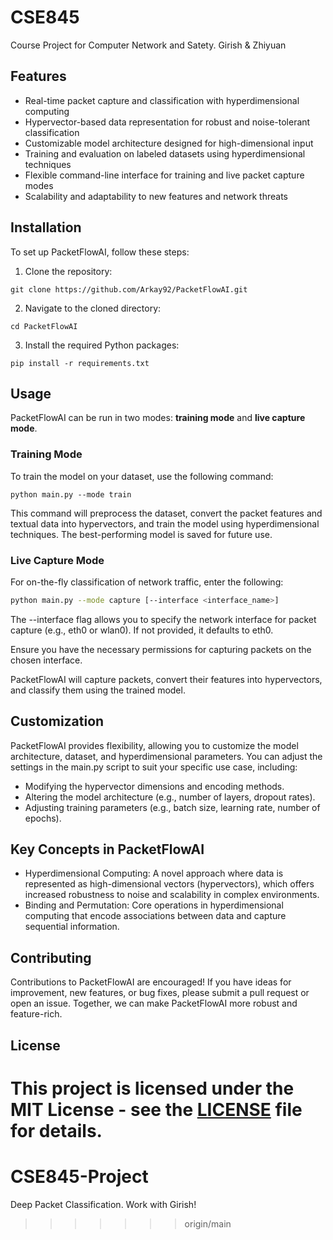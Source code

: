 # CSE845
Course Project for Computer Network and Satety. Girish & Zhiyuan

## Features
- Real-time packet capture and classification with hyperdimensional computing
- Hypervector-based data representation for robust and noise-tolerant classification
- Customizable model architecture designed for high-dimensional input
- Training and evaluation on labeled datasets using hyperdimensional techniques
- Flexible command-line interface for training and live packet capture modes
- Scalability and adaptability to new features and network threats

## Installation
To set up PacketFlowAI, follow these steps:

1. Clone the repository:
```
git clone https://github.com/Arkay92/PacketFlowAI.git
```
2. Navigate to the cloned directory:
```
cd PacketFlowAI
```

3. Install the required Python packages:
```
pip install -r requirements.txt
```

## Usage
PacketFlowAI can be run in two modes: **training mode** and **live capture mode**.

### Training Mode
To train the model on your dataset, use the following command:
```
python main.py --mode train
```

This command will preprocess the dataset, convert the packet features and textual data into hypervectors, and train the model using hyperdimensional techniques. The best-performing model is saved for future use.

### Live Capture Mode
For on-the-fly classification of network traffic, enter the following:

```bash
python main.py --mode capture [--interface <interface_name>]
```
The --interface flag allows you to specify the network interface for packet capture (e.g., eth0 or wlan0). If not provided, it defaults to eth0.

Ensure you have the necessary permissions for capturing packets on the chosen interface.

PacketFlowAI will capture packets, convert their features into hypervectors, and classify them using the trained model.

## Customization

PacketFlowAI provides flexibility, allowing you to customize the model architecture, dataset, and hyperdimensional parameters. You can adjust the settings in the main.py script to suit your specific use case, including:

- Modifying the hypervector dimensions and encoding methods.
- Altering the model architecture (e.g., number of layers, dropout rates).
- Adjusting training parameters (e.g., batch size, learning rate, number of epochs).

## Key Concepts in PacketFlowAI
- Hyperdimensional Computing: A novel approach where data is represented as high-dimensional vectors (hypervectors), which offers increased robustness to noise and scalability in complex environments.
- Binding and Permutation: Core operations in hyperdimensional computing that encode associations between data and capture sequential information.

## Contributing

Contributions to PacketFlowAI are encouraged! If you have ideas for improvement, new features, or bug fixes, please submit a pull request or open an issue. Together, we can make PacketFlowAI more robust and feature-rich.

## License

This project is licensed under the MIT License - see the [LICENSE](LICENSE) file for details.
=======
# CSE845-Project
Deep Packet Classification. Work with Girish!
>>>>>>> origin/main
